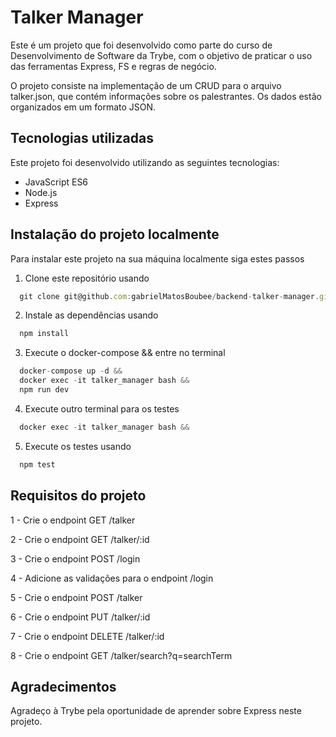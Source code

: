 # Talker Manager

Este é um projeto que foi desenvolvido como parte do curso de Desenvolvimento de Software da Trybe, com o objetivo de praticar o uso das ferramentas Express, FS e regras de negócio.

O projeto consiste na implementação de um CRUD para o arquivo talker.json, que contém informações sobre os palestrantes. Os dados estão organizados em um formato JSON.

## Tecnologias utilizadas

Este projeto foi desenvolvido utilizando as seguintes tecnologias:

- JavaScript ES6
- Node.js
- Express

## Instalação do projeto localmente

Para instalar este projeto na sua máquina localmente siga estes passos

1. Clone este repositório usando 

```javascript
  git clone git@github.com:gabrielMatosBoubee/backend-talker-manager.git
```

2. Instale as dependências usando 

```javascript
  npm install
```
3. Execute o docker-compose && entre no terminal

```javascript
  docker-compose up -d &&
  docker exec -it talker_manager bash && 
  npm run dev
```
4. Execute outro terminal para os testes

```javascript
  docker exec -it talker_manager bash && 
```

5. Execute os testes usando 

```javascript
  npm test
```

## Requisitos do projeto

1 - Crie o endpoint GET /talker

2 - Crie o endpoint GET /talker/:id

3 - Crie o endpoint POST /login

4 - Adicione as validações para o endpoint /login

5 - Crie o endpoint POST /talker

6 - Crie o endpoint PUT /talker/:id

7 - Crie o endpoint DELETE /talker/:id

8 - Crie o endpoint GET /talker/search?q=searchTerm

## Agradecimentos

Agradeço à Trybe pela oportunidade de aprender sobre Express neste projeto.
